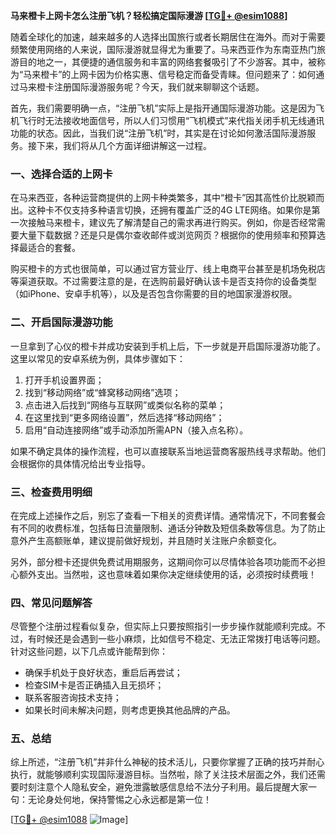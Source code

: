 **马来橙卡上网卡怎么注册飞机？轻松搞定国际漫游 [[TG💪+ @esim1088](https://t.me/s/esim1088)]**

随着全球化的加速，越来越多的人选择出国旅行或者长期居住在海外。而对于需要频繁使用网络的人来说，国际漫游就显得尤为重要了。马来西亚作为东南亚热门旅游目的地之一，其便捷的通信服务和丰富的网络套餐吸引了不少游客。其中，被称为“马来橙卡”的上网卡因为价格实惠、信号稳定而备受青睐。但问题来了：如何通过马来橙卡注册国际漫游服务呢？今天，我们就来聊聊这个话题。

首先，我们需要明确一点，“注册飞机”实际上是指开通国际漫游功能。这是因为飞机飞行时无法接收地面信号，所以人们习惯用“飞机模式”来代指关闭手机无线通讯功能的状态。因此，当我们说“注册飞机”时，其实是在讨论如何激活国际漫游服务。接下来，我们将从几个方面详细讲解这一过程。

### 一、选择合适的上网卡

在马来西亚，各种运营商提供的上网卡种类繁多，其中“橙卡”因其高性价比脱颖而出。这种卡不仅支持多种语言切换，还拥有覆盖广泛的4G LTE网络。如果你是第一次接触马来橙卡，建议先了解清楚自己的需求再进行购买。例如，你是否经常需要大量下载数据？还是只是偶尔查收邮件或浏览网页？根据你的使用频率和预算选择最适合的套餐。

购买橙卡的方式也很简单，可以通过官方营业厅、线上电商平台甚至是机场免税店等渠道获取。不过需要注意的是，在选购前最好确认该卡是否支持你的设备类型（如iPhone、安卓手机等），以及是否包含你需要的目的地国家漫游权限。

### 二、开启国际漫游功能

一旦拿到了心仪的橙卡并成功安装到手机上后，下一步就是开启国际漫游功能了。这里以常见的安卓系统为例，具体步骤如下：

1. 打开手机设置界面；
2. 找到“移动网络”或“蜂窝移动网络”选项；
3. 点击进入后找到“网络与互联网”或类似名称的菜单；
4. 在这里找到“更多网络设置”，然后选择“移动网络”；
5. 启用“自动连接网络”或手动添加所需APN（接入点名称）。

如果不确定具体的操作流程，也可以直接联系当地运营商客服热线寻求帮助。他们会根据你的具体情况给出专业指导。

### 三、检查费用明细

在完成上述操作之后，别忘了查看一下相关的资费详情。通常情况下，不同套餐会有不同的收费标准，包括每日流量限制、通话分钟数及短信条数等信息。为了防止意外产生高额账单，建议提前做好规划，并且随时关注账户余额变化。

另外，部分橙卡还提供免费试用期服务，这期间你可以尽情体验各项功能而不必担心额外支出。当然啦，这也意味着如果你决定继续使用的话，必须按时续费哦！

### 四、常见问题解答

尽管整个注册过程看似复杂，但实际上只要按照指引一步步操作就能顺利完成。不过，有时候还是会遇到一些小麻烦，比如信号不稳定、无法正常拨打电话等问题。针对这些问题，以下几点或许能帮到你：

- 确保手机处于良好状态，重启后再尝试；
- 检查SIM卡是否正确插入且无损坏；
- 联系客服咨询技术支持；
- 如果长时间未解决问题，则考虑更换其他品牌的产品。

### 五、总结

综上所述，“注册飞机”并非什么神秘的技术活儿，只要你掌握了正确的技巧并耐心执行，就能够顺利实现国际漫游目标。当然啦，除了关注技术层面之外，我们还需要时刻注意个人隐私安全，避免泄露敏感信息给不法分子利用。最后提醒大家一句：无论身处何地，保持警惕之心永远都是第一位！

[[TG💪+ @esim1088](https://t.me/s/esim1088) ![Image](https://i.postimg.cc/4NQfJmqS/Snipaste-2025-05-13-00-14-12.png)]